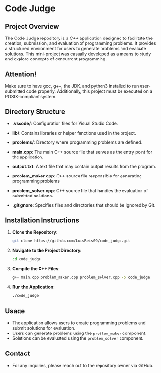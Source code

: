
# Code Judge

## Project Overview

The Code Judge repository is a C++ application designed to facilitate the creation, submission, and evaluation of programming problems. It provides a structured environment for users to generate problems and evaluate solutions.
This mini-project was casually developed as a means to study and explore concepts of concurrent programming.

## Attention!
Make sure to have gcc, g++, the JDK, and python3 installed to run user-submitted code properly. Additionally, this project must be executed on a POSIX-compliant system.

## Directory Structure

- **.vscode/**: Configuration files for Visual Studio Code.
  
- **lib/**: Contains libraries or helper functions used in the project.

- **problems/**: Directory where programming problems are defined.

- **main.cpp**: The main C++ source file that serves as the entry point for the application.

- **output.txt**: A text file that may contain output results from the program.

- **problem_maker.cpp**: C++ source file responsible for generating programming problems.

- **problem_solver.cpp**: C++ source file that handles the evaluation of submitted solutions.

- **.gitignore**: Specifies files and directories that should be ignored by Git.

## Installation Instructions

1. **Clone the Repository**:
   ```bash
   git clone https://github.com/LuisReis09/code_judge.git
   ```

2. **Navigate to the Project Directory**:
   ```bash
   cd code_judge
   ```

3. **Compile the C++ Files**:
   ```bash
   g++ main.cpp problem_maker.cpp problem_solver.cpp -o code_judge
   ```

4. **Run the Application**:
   ```bash
   ./code_judge
   ```

## Usage

- The application allows users to create programming problems and submit solutions for evaluation.
- Users can generate problems using the `problem_maker` component.
- Solutions can be evaluated using the `problem_solver` component.

## Contact

- For any inquiries, please reach out to the repository owner via GitHub.

